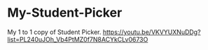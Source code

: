 # My-Student-Picker
My 1 to 1 copy of Student Picker. 
https://youtu.be/VKVYUXNuDDg?list=PL240uJOh_Vb4PtMZ0f7N8ACYkCLv0673O
